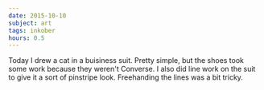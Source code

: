 ```yaml
---
date: 2015-10-10
subject: art
tags: inkober
hours: 0.5
---
```


Today I drew a cat in a buisiness suit. Pretty simple, but the shoes took some work because they weren't Converse. I also did line work on the suit to give it a sort of pinstripe look. Freehanding the lines was a bit tricky.